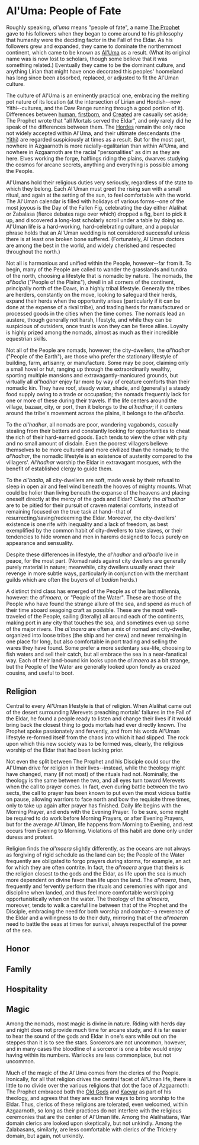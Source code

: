 # Al'Uma: People of Fate

Roughly speaking, *al'uma* means "people of fate", a name [The Prophet](/People/Alalihat.md) gave to his followers when they began to come around to his philosophy that humanity were the deciding factor in the Fall of the Eldar. As his followers grew and expanded, they came to dominate the northernmost continent, which came to be known as [Al'Uma](/Geography/AlUma.md) as a result. (What its original name was is now lost to scholars, though some believe that it was something related.) Eventually they came to be the dominant culture, and anything Lirian that might have once decorated this peoples' hoomeland has long since been absorbed, replaced, or adjusted to fit the Al'Uman culture.

The culture of Al'Uma is an eminently practical one, embracing the melting pot nature of its location (at the intersection of Lirian and Hordish--now Yithi--cultures, and the Daw Range running through a good portion of it). Differences between [human](/Races/Human.md), [firstborn](/Races/Firstborn.md), and [Created](/Races/Created.md) are casually set aside; The Prophet wrote that "all Mortals served the Eldar", and only rarely did he speak of the differences between them. The [Hordes](/Races/Hordes.md) remain the only race not widely accepted within Al'Uma, and their ultimate descendants (the [Yithi](/Nations/Yithia.md)) are regarded suspiciously at times as a result. But for the most part, nowhere in Azgaarnoth is more racially-egalitarian than within Al'Uma, and nowhere in Azgaarnoth are the racial "personalities" as dim as they are here. Elves working the forge, halflings riding the plains, dwarves studying the cosmos for arcane secrets, anything and everything is possible among the People.

Al'Umans hold their religious duties very seriously, regardless of the state to which they belong. Each Al'Uman must greet the rising sun with a small ritual, and again at the setting of the sun, to feel comfortable with the world. The Al'Uman calendar is filled with holidays of various forms--one of the most joyous is the Day of the Fallen Fig, celebrating the day either Alalihat or Zabalasa (fierce debates rage over which) dropped a fig, bent to pick it up, and discovered a long-lost scholarly scroll under a table by doing so. Al'Uman life is a hard-working, hard-celebrating culture, and a popular phrase holds that an Al'Uman wedding is not considered successful unless there is at least one broken bone suffered. (Fortunately, Al'Uman doctors are among the best in the world, and widely cherished and respected throughout the north.)

Not all is harmonious and unified within the People, however--far from it. To begin, many of the People are called to wander the grasslands and tundra of the north, choosing a lifestyle that is nomadic by nature. The nomads, the *al'badia* ("People of the Plains"), dwell in all corners of the continent, principally north of the Daws, in a highly tribal lifestyle. Generally the tribes are herders, constantly on the move, looking to safeguard their herds, expand their herds when the opportunity arises (particularly if it can be done at the expense of a rival tribe), and trading herds for manufactured or processed goods in the cities when the time comes. The nomads lead an austere, though generally not harsh, lifestyle, and while they can be suspicious of outsiders, once trust is won they can be fierce allies. Loyalty is highly prized among the nomads, almost as much as their incredible equestrian skills.

Not all of the People are nomads, however; the city-dwellers, the *al'hadhar* ("People of the Earth"), are those who prefer the stationary lifestyle of building, farm, artisanry, or manufacture. Some may be poor, claiming only a small hovel or hut, ranging up through the extraordinarily wealthy, sporting multiple mansions and extravagantly-manicured grounds, but virtually all *al'hadhar* enjoy far more by way of creature comforts than their nomadic kin. They have roof, steady water, shade, and (generally) a steady food supply owing to a trade or occupation; the nomads frequently lack for one or more of these during their travels. If the life centers around the village, bazaar, city, or port, then it belongs to the *al'hadhar*; if it centers around the tribe's movement across the plains, it belongs to the *al'badia*.

To the *al'hadhar*, all nomads are poor, wandering vagabonds, casually stealing from their betters and constantly looking for opportunities to cheat the rich of their hard-earned goods. Each tends to view the other with pity and no small amount of disdain. Even the poorest villagers believe themselves to be more cultured and more civilized than the nomads; to the *al'hadhar*, the nomadic lifestyle is an existence of austerity compared to the villagers'. *Al'hadhar* worship the Eldar in extravagant mosques, with the benefit of established clergy to guide them.

To the *al'badia*, all city-dwellers are soft, made weak by their refusal to sleep in open air and feel wind beneath the hooves of mighty mounts. What could be holier than living beneath the expanse of the heavens and placing oneself directly at the mercy of the gods and Eldar? Clearly the *al'hadhar* are to be pitied for their pursuit of craven material comforts, instead of remaining focused on the true task at hand--that of resurrecting/saving/redeeming the Eldar. Moreover, the city-dwellers' existence is one rife with inequality and a lack of freedom, as best exemplified by the common habit of city-dwellers to take slaves, or their tendencies to hide women and men in harems designed to focus purely on appearance and sensuality.

Despite these differences in lifestyle, the *al'hadhar* and *al'badia* live in peace, for the most part. (Nomad raids against city dwellers are generally purely material in nature; meanwhile, city dwellers usually enact their revenge in more subtle ways, particularly in conjunction with the merchant guilds which are often the buyers of *al'badia*n herds.)

A distinct third class has emerged of the People as of the last millennia, however: the *al'maera*, or "People of the Water". These are those of the People who have found the strange allure of the sea, and spend as much of their time aboard seagoing craft as possible. These are the most well-traveled of the People, sailing (literally) all around each of the continents, making port in any city that touches the sea, and sometimes even up some of the major rivers. The *al'maera* are often a mix of nomad and city-dweller, organized into loose tribes (the ship and her crew) and never remaining in one place for long, but also comfortable in port trading and selling the wares they have found. Some prefer a more sedentary sea-life, choosing to fish waters and sell their catch, but all embrace the sea in a near-fanatical way. Each of their land-bound kin looks upon the *al'maera* as a bit strange, but the People of the Water are generally looked upon fondly as crazed cousins, and useful to boot.

## Religion
Central to every Al'Uman lifestyle is that of religion. When Alalihat came out of the desert surrounding Merevets preaching mortals' failures in the Fall of the Eldar, he found a people ready to listen and change their lives if it would bring back the closest thing to gods mortals had ever directly known. The Prophet spoke passionately and fervently, and from his words Al'Uman lifestyle re-formed itself from the chaos into which it had slipped. The rock upon which this new society was to be formed was, clearly, the religious worship of the Eldar that had been lacking prior.

Not even the split between The Prophet and his Disciple could sour the Al'Uman drive for religion in their lives--instead, while the theology might have changed, many (if not most) of the rituals had not. Nominally, the theology is the same between the two, and all eyes turn toward Merevets when the call to prayer comes. In fact, even during battle between the two sects, the call to prayer has been known to put even the most vicious battle on pause, allowing warriors to face north and bow the requisite three times, only to take up again after prayer has finished. Daily life begins with the Morning Prayer, and ends with the Evening Prayer. To be sure, some might be required to do work before Morning Prayers, or after Evening Prayers, but for the average Al'Uman, life happens from Morning to Evening, and rest occurs from Evening to Morning. Violations of this habit are done only under duress and protest.

Religion finds the *al'maera* slightly differently, as the oceans are not always as forgiving of rigid schedule as the land can be; the People of the Water frequently are obligated to forgo prayers during storms, for example, an act for which they are often contrite. In fact, the *al'maera* argue that theirs is the religion closest to the gods and the Eldar, as life upon the sea is much more dependent on divine favor than life upon the land. The *al'maera*, then, frequently and fervently perform the rituals and ceremonies with rigor and discipline when landed, and thus feel more comfortable worshipping opportunistically when on the water. The theology of the *al'maera*, moreover, tends to walk a careful line between that of the Prophet and the Disciple, embracing the need for both worship and combat--a reverence of the Eldar and a willingness to do their duty, mirroring that of the *al'maera*n need to battle the seas at times for surival, always respectful of the power of the sea.

## Honor


## Family


## Hospitality


## Magic
Among the nomads, most magic is divine in nature. Riding with herds day and night does not provide much time for arcane study, and it is far easier to hear the sound of the gods and Eldar in one's ears while out on the steppes than it is to see the stars. Sorcerors are not uncommon, however, and in many cases the bloodline of a sorceror is one a tribe would enjoy having within its numbers. Warlocks are less commonplace, but not uncommon.

Much of the magic of the Al'Uma comes from the clerics of the People. Ironically, for all that religion drives the central facet of Al'Uman life, there is little to no divide over the various religions that dot the face of Azgaarnoth: The Prophet embraced both the [Old Gods](/Relgions/Pantheon.md) and [Kaevar](/Religions/KaevarianChurch.md) as part of his theology, and agrees that they are each fine ways to bring worship to the Eldar. Thus, clerics of these religions are tolerated, even welcomed, within Azgaarnoth, so long as their practices do not interfere with the religious ceremonies that are the center of Al'Uman life. Among the Alalihatians, War domain clerics are looked upon skeptically, but not unkindly. Among the Zalabasans, similarly, are less comfortable with clerics of the Trickery domain, but again, not unkindly.

